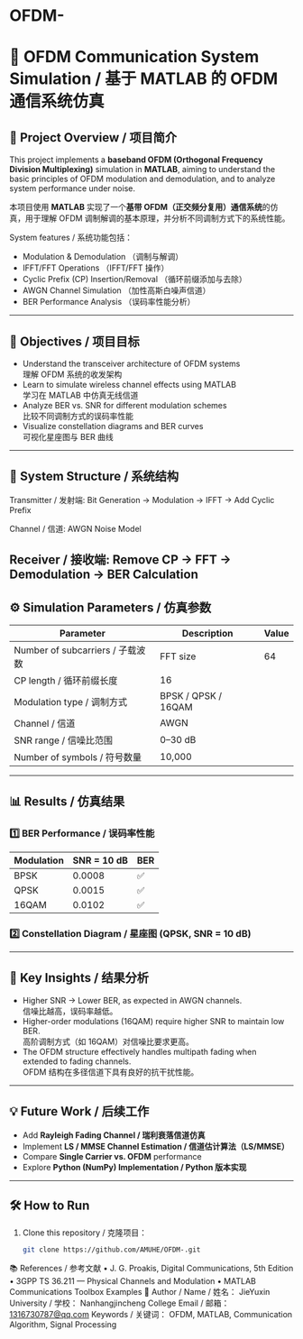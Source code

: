 # OFDM-
# 📡 OFDM Communication System Simulation / 基于 MATLAB 的 OFDM 通信系统仿真

## 🧭 Project Overview / 项目简介
This project implements a **baseband OFDM (Orthogonal Frequency Division Multiplexing)** simulation in **MATLAB**, aiming to understand the basic principles of OFDM modulation and demodulation, and to analyze system performance under noise.

本项目使用 **MATLAB** 实现了一个**基带 OFDM（正交频分复用）通信系统**的仿真，用于理解 OFDM 调制解调的基本原理，并分析不同调制方式下的系统性能。

System features / 系统功能包括：
- Modulation & Demodulation （调制与解调）
- IFFT/FFT Operations （IFFT/FFT 操作）
- Cyclic Prefix (CP) Insertion/Removal （循环前缀添加与去除）
- AWGN Channel Simulation （加性高斯白噪声信道）
- BER Performance Analysis （误码率性能分析）

---

## 🎯 Objectives / 项目目标
- Understand the transceiver architecture of OFDM systems  
  理解 OFDM 系统的收发架构  
- Learn to simulate wireless channel effects using MATLAB  
  学习在 MATLAB 中仿真无线信道  
- Analyze BER vs. SNR for different modulation schemes  
  比较不同调制方式的误码率性能  
- Visualize constellation diagrams and BER curves  
  可视化星座图与 BER 曲线  

---

## 🧩 System Structure / 系统结构
Transmitter / 发射端:
Bit Generation → Modulation → IFFT → Add Cyclic Prefix

Channel / 信道:
AWGN Noise Model

Receiver / 接收端:
Remove CP → FFT → Demodulation → BER Calculation
---

## ⚙️ Simulation Parameters / 仿真参数

| Parameter | Description | Value |
|------------|--------------|--------|
| Number of subcarriers / 子载波数 | FFT size | 64 |
| CP length / 循环前缀长度 | 16 |
| Modulation type / 调制方式 | BPSK / QPSK / 16QAM |
| Channel / 信道 | AWGN |
| SNR range / 信噪比范围 | 0–30 dB |
| Number of symbols / 符号数量 | 10,000 |

---

## 📊 Results / 仿真结果

### 1️⃣ BER Performance / 误码率性能

| Modulation | SNR = 10 dB | BER |
|-------------|-------------|-----|
| BPSK | 0.0008 | ✅ |
| QPSK | 0.0015 | ✅ |
| 16QAM | 0.0102 | ✅ |


### 2️⃣ Constellation Diagram / 星座图 (QPSK, SNR = 10 dB)



---

## 🧠 Key Insights / 结果分析
- Higher SNR → Lower BER, as expected in AWGN channels.  
  信噪比越高，误码率越低。  
- Higher-order modulations (16QAM) require higher SNR to maintain low BER.  
  高阶调制方式（如 16QAM）对信噪比要求更高。  
- The OFDM structure effectively handles multipath fading when extended to fading channels.  
  OFDM 结构在多径信道下具有良好的抗干扰性能。  

---

## 💡 Future Work / 后续工作
- Add **Rayleigh Fading Channel / 瑞利衰落信道仿真**  
- Implement **LS / MMSE Channel Estimation / 信道估计算法（LS/MMSE）**  
- Compare **Single Carrier vs. OFDM** performance  
- Explore **Python (NumPy) Implementation / Python 版本实现**

---

## 🛠️ How to Run 

1. Clone this repository / 克隆项目：
   ```bash
   git clone https://github.com/AMUHE/OFDM-.git
📚 References / 参考文献
	•	J. G. Proakis, Digital Communications, 5th Edition
	•	3GPP TS 36.211 — Physical Channels and Modulation
	•	MATLAB Communications Toolbox Examples
👤 Author /
Name / 姓名： JieYuxin
University / 学校： Nanhangjincheng College
Email / 邮箱： 1316730787@qq.com
Keywords / 关键词： OFDM, MATLAB, Communication Algorithm, Signal Processing

